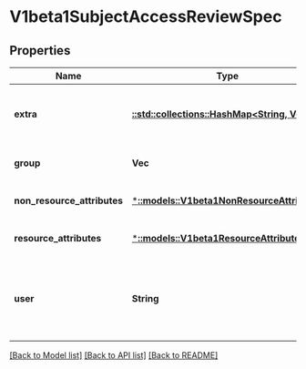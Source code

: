 # V1beta1SubjectAccessReviewSpec

## Properties
Name | Type | Description | Notes
------------ | ------------- | ------------- | -------------
**extra** | [**::std::collections::HashMap<String, Vec<String>>**](array.md) | Extra corresponds to the user.Info.GetExtra() method from the authenticator.  Since that is input to the authorizer it needs a reflection here. | [optional] [default to null]
**group** | **Vec<String>** | Groups is the groups you&#39;re testing for. | [optional] [default to null]
**non_resource_attributes** | [***::models::V1beta1NonResourceAttributes**](v1beta1.NonResourceAttributes.md) | NonResourceAttributes describes information for a non-resource access request | [optional] [default to null]
**resource_attributes** | [***::models::V1beta1ResourceAttributes**](v1beta1.ResourceAttributes.md) | ResourceAuthorizationAttributes describes information for a resource access request | [optional] [default to null]
**user** | **String** | User is the user you&#39;re testing for. If you specify \&quot;User\&quot; but not \&quot;Group\&quot;, then is it interpreted as \&quot;What if User were not a member of any groups | [optional] [default to null]

[[Back to Model list]](../README.md#documentation-for-models) [[Back to API list]](../README.md#documentation-for-api-endpoints) [[Back to README]](../README.md)


